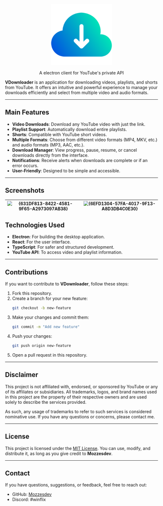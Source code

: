 <div align="center">
  <br/>
  <p>
    <a href="https://github.com/Mozzesdev/VDownloader">
      <img src="https://raw.githubusercontent.com/Mozzesdev/VDownloader/refs/heads/main/icon.png" alt="VDownloader Logo" width="200" />
    </a>
  </p>
  <p>A electron client for YouTube's private API</p>
</div>

**VDownloader** is an application for downloading videos, playlists, and shorts from YouTube. It offers an intuitive and powerful experience to manage your downloads efficiently and select from multiple video and audio formats.

---

## Main Features

- **Video Downloads**: Download any YouTube video with just the link.
- **Playlist Support**: Automatically download entire playlists.
- **Shorts**: Compatible with YouTube short videos.
- **Multiple Formats**: Choose from different video formats (MP4, MKV, etc.) and audio formats (MP3, AAC, etc.).
- **Download Manager**: View progress, pause, resume, or cancel downloads directly from the interface.
- **Notifications**: Receive alerts when downloads are complete or if an error occurs.
- **User-Friendly**: Designed to be simple and accessible.

---

## Screenshots

| ![{631DF813-8422-4581-9F65-A2973097AB38}](https://github.com/user-attachments/assets/547ab4e9-888f-4baa-88ab-35141921db51) | ![{6EFD1304-57FA-4017-9F13-A8D3DB4C0E30}](https://github.com/user-attachments/assets/6235af16-7fd6-4481-8bed-2291d03c5c5c) |
|-----------------------------------------------------------------------------------------------------------------------------|-----------------------------------------------------------------------------------------------------------------------------|


## Technologies Used

- **Electron**: For building the desktop application.
- **React**: For the user interface.
- **TypeScript**: For safer and structured development.
- **YouTube API**: To access video and playlist information.

---

## Contributions

If you want to contribute to **VDownloader**, follow these steps:

1. Fork this repository.
2. Create a branch for your new feature:
   ```bash
   git checkout -b new-feature
   ```
3. Make your changes and commit them:
   ```bash
   git commit -m "Add new feature"
   ```
4. Push your changes:
   ```bash
   git push origin new-feature
   ```
5. Open a pull request in this repository.

---

## Disclaimer
This project is not affiliated with, endorsed, or sponsored by YouTube or any of its affiliates or subsidiaries. All trademarks, logos, and brand names used in this project are the property of their respective owners and are used solely to describe the services provided.

As such, any usage of trademarks to refer to such services is considered nominative use. If you have any questions or concerns, please contact me.

---

## License

This project is licensed under the [MIT License](LICENSE). You can use, modify, and distribute it, as long as you give credit to **Mozzesdev**.

---

## Contact

If you have questions, suggestions, or feedback, feel free to reach out:

- GitHub: [Mozzesdev](https://github.com/Mozzesdev)
- Discord: #winflix

